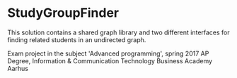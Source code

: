 # StudyGroupFinder
This solution contains a shared graph library and two different interfaces for finding related students in an undirected graph.

Exam project in the subject 'Advanced programming', spring 2017
AP Degree, Information & Communication Technology
Business Academy Aarhus
